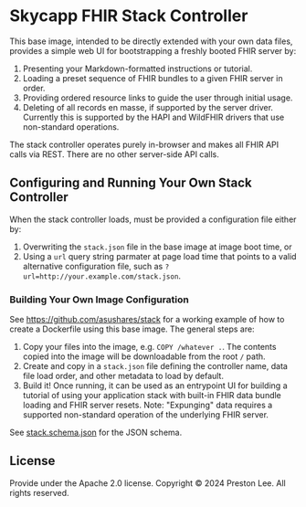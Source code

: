 # Skycapp FHIR Stack Controller

This base image, intended to be directly extended with your own data files, provides a simple web UI for bootstrapping a freshly booted FHIR server by:

1. Presenting your Markdown-formatted instructions or tutorial. 
1. Loading a preset sequence of FHIR bundles to a given FHIR server in order.
1. Providing ordered resource links to guide the user through initial usage.
1. Deleting of all records en masse, if supported by the server driver. Currently this is supported by the HAPI and WildFHIR drivers that use non-standard operations.

The stack controller operates purely in-browser and makes all FHIR API calls via REST. There are no other server-side API calls.

## Configuring and Running Your Own Stack Controller

When the stack controller loads, must be provided a configuration file either by:

1. Overwriting the `stack.json` file in the base image at image boot time, or
1. Using a `url` query string parmater at page load time that points to a valid alternative configuration file, such as `?url=http://your.example.com/stack.json`.

### Building Your Own Image Configuration

See https://github.com/asushares/stack for a working example of how to create a Dockerfile using this base image. The general steps are:

1. Copy your files into the image, e.g. `COPY /whatever .`. The contents copied into the image will be downloadable from the root `/` path.
1. Create and copy in a `stack.json` file defining the controller name, data file load order, and other metadata to load by default.
1. Build it! Once running, it can be used as an entrypoint UI for building a tutorial of using your application stack with built-in FHIR data bundle loading and FHIR server resets. Note: "Expunging" data requires a supported non-standard operation of the underlying FHIR server.

See [stack.schema.json](src/assets/stack.schema.json) for the JSON schema.

## License

Provide under the Apache 2.0 license. Copyright © 2024 Preston Lee. All rights reserved.
